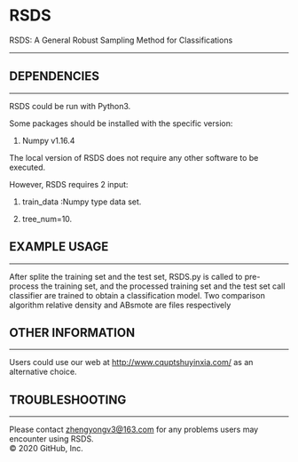 # RSDS
RSDS: A General Robust Sampling Method for Classifications
*********************************************************************************************************************

## DEPENDENCIES
************

RSDS could be run with Python3. 

Some packages should be installed with the specific version:
1. Numpy v1.16.4

The local version of RSDS does not require any other software to be executed.

However, RSDS requires 2 input:

1. train_data :Numpy type data set.

2. tree_num=10.

## EXAMPLE USAGE
*************

After splite the training set and the test set, RSDS.py is called to pre-process the training set, and the processed training set and the test set call classifier are trained to obtain a classification model. Two comparison algorithm relative density and ABsmote are files respectively

## OTHER INFORMATION
*****************

Users could use our web at http://www.cquptshuyinxia.com/ as an alternative choice.

## TROUBLESHOOTING
***************

Please contact zhengyongv3@163.com for any problems users may encounter using RSDS.  
© 2020 GitHub, Inc.

